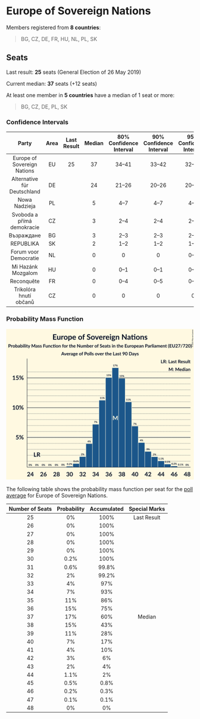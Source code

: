# Europe of Sovereign Nations

Members registered from **8 countries**:

> BG, CZ, DE, FR, HU, NL, PL, SK

## Seats

Last result: **25** seats (General Election of 26 May 2019)

Current median: **37** seats (+12 seats)

At least one member in **5 countries** have a median of 1 seat or more:

> BG, CZ, DE, PL, SK

### Confidence Intervals

| Party | Area | Last Result | Median | 80% Confidence Interval | 90% Confidence Interval | 95% Confidence Interval | 99% Confidence Interval |
|:-----:|:----:|:-----------:|:------:|:-----------------------:|:-----------------------:|:-----------------------:|:-----------------------:|
| Europe of Sovereign Nations | EU | 25 | 37 | 34–41 | 33–42 | 32–43 | 31–45 |
| Alternative für Deutschland | DE | | 24 | 21–26 | 20–26 | 20–26 | 19–27 |
| Nowa Nadzieja | PL | | 5 | 4–7 | 4–7 | 4–7 | 4–8 |
| Svoboda a přímá demokracie | CZ | | 3 | 2–4 | 2–4 | 2–4 | 2–4 |
| Възраждане | BG | | 3 | 2–3 | 2–3 | 2–3 | 2–4 |
| REPUBLIKA | SK | | 2 | 1–2 | 1–2 | 1–2 | 1–2 |
| Forum voor Democratie | NL | | 0 | 0 | 0 | 0–1 | 0–1 |
| Mi Hazánk Mozgalom | HU | | 0 | 0–1 | 0–1 | 0–1 | 0–2 |
| Reconquête | FR | | 0 | 0–4 | 0–5 | 0–5 | 0–5 |
| Trikolóra hnutí občanů | CZ | | 0 | 0 | 0 | 0 | 0 |

### Probability Mass Function

![Graph with seats probability mass function not yet produced](average-2025-08-31-seats-pmf-europeofsovereignnations.png "Seats Probability Mass Function")

The following table shows the probability mass function per seat for the [poll average](average-2025-08-31.html) for Europe of Sovereign Nations.

| Number of Seats | Probability | Accumulated | Special Marks |
|:---------------:|:-----------:|:-----------:|:-------------:|
| 25 | 0% | 100% | Last Result |
| 26 | 0% | 100% |  |
| 27 | 0% | 100% |  |
| 28 | 0% | 100% |  |
| 29 | 0% | 100% |  |
| 30 | 0.2% | 100% |  |
| 31 | 0.6% | 99.8% |  |
| 32 | 2% | 99.2% |  |
| 33 | 4% | 97% |  |
| 34 | 7% | 93% |  |
| 35 | 11% | 86% |  |
| 36 | 15% | 75% |  |
| 37 | 17% | 60% | Median |
| 38 | 15% | 43% |  |
| 39 | 11% | 28% |  |
| 40 | 7% | 17% |  |
| 41 | 4% | 10% |  |
| 42 | 3% | 6% |  |
| 43 | 2% | 4% |  |
| 44 | 1.1% | 2% |  |
| 45 | 0.5% | 0.8% |  |
| 46 | 0.2% | 0.3% |  |
| 47 | 0.1% | 0.1% |  |
| 48 | 0% | 0% |  |


